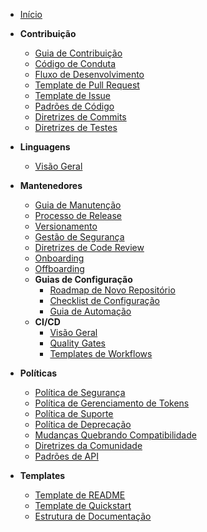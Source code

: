 <!-- _sidebar.md -->

* [Início](/)

* **Contribuição**
  * [Guia de Contribuição](contributors/CONTRIBUTING.md)
  * [Código de Conduta](contributors/CODE_OF_CONDUCT.md)
  * [Fluxo de Desenvolvimento](contributors/DEVELOPMENT_WORKFLOW.md)
  * [Template de Pull Request](contributors/PULL_REQUEST_TEMPLATE.md)
  * [Template de Issue](contributors/ISSUE_TEMPLATE.md)
  * [Padrões de Código](contributors/CODING_STANDARDS.md)
  * [Diretrizes de Commits](contributors/COMMIT_GUIDELINES.md)
  * [Diretrizes de Testes](contributors/TESTING_GUIDELINES.md)

* **Linguagens**
  * [Visão Geral](languages/README.md)


* **Mantenedores**
  * [Guia de Manutenção](maintainers/MAINTENANCE.md)
  * [Processo de Release](maintainers/RELEASE_PROCESS.md)
  * [Versionamento](maintainers/VERSIONING.md)
  * [Gestão de Segurança](maintainers/SECURITY_HANDLING.md)
  * [Diretrizes de Code Review](maintainers/CODE_REVIEW_GUIDELINES.md)
  * [Onboarding](maintainers/ONBOARDING.md)
  * [Offboarding](maintainers/OFFBOARDING.md)
  * **Guias de Configuração**
    * [Roadmap de Novo Repositório](maintainers/setup-guides/NEW_REPOSITORY_ROADMAP.md)
    * [Checklist de Configuração](maintainers/setup-guides/CONFIGURATION_CHECKLIST.md)
    * [Guia de Automação](maintainers/setup-guides/AUTOMATION_GUIDE.md)
  * **CI/CD**
    * [Visão Geral](maintainers/ci/CI_OVERVIEW.md)
    * [Quality Gates](maintainers/ci/QUALITY_GATES.md)
    * [Templates de Workflows](maintainers/ci/GITHUB_WORKFLOW_TEMPLATES/)

* **Políticas**
  * [Política de Segurança](policies/SECURITY_POLICY.md)
  * [Política de Gerenciamento de Tokens](policies/TOKEN_MANAGEMENT_POLICY.md)
  * [Política de Suporte](policies/SUPPORT_POLICY.md)
  * [Política de Deprecação](policies/DEPRECATION_POLICY.md)
  * [Mudanças Quebrando Compatibilidade](policies/BREAKING_CHANGES_POLICY.md)
  * [Diretrizes da Comunidade](policies/COMMUNITY_GUIDELINES.md)
  * [Padrões de API](policies/API_STANDARDS.md)
* **Templates**
  * [Template de README](templates/SDK_README_TEMPLATE.md)
  * [Template de Quickstart](templates/SDK_QUICKSTART_TEMPLATE.md)
  * [Estrutura de Documentação](templates/DOCUMENTATION_STRUCTURE.md)
